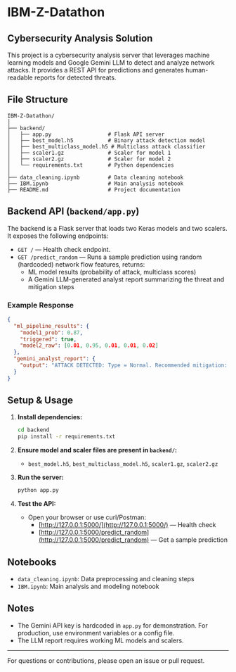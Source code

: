 # IBM-Z-Datathon

## Cybersecurity Analysis Solution

This project is a cybersecurity analysis server that leverages machine learning models and Google Gemini LLM to detect and analyze network attacks. It provides a REST API for predictions and generates human-readable reports for detected threats.

## File Structure

```
IBM-Z-Datathon/
│
├── backend/
│   ├── app.py                  # Flask API server
│   ├── best_model.h5           # Binary attack detection model
│   ├── best_multiclass_model.h5 # Multiclass attack classifier
│   ├── scaler1.gz              # Scaler for model 1
│   ├── scaler2.gz              # Scaler for model 2
│   └── requirements.txt        # Python dependencies
│
├── data_cleaning.ipynb         # Data cleaning notebook
├── IBM.ipynb                   # Main analysis notebook
├── README.md                   # Project documentation
```

## Backend API (`backend/app.py`)

The backend is a Flask server that loads two Keras models and two scalers. It exposes the following endpoints:

- `GET /` — Health check endpoint.
- `GET /predict_random` — Runs a sample prediction using random (hardcoded) network flow features, returns:
  - ML model results (probability of attack, multiclass scores)
  - A Gemini LLM-generated analyst report summarizing the threat and mitigation steps

### Example Response

```json
{
  "ml_pipeline_results": {
    "model1_prob": 0.87,
    "triggered": true,
    "model2_raw": [0.01, 0.95, 0.01, 0.01, 0.02]
  },
  "gemini_analyst_report": {
    "output": "ATTACK DETECTED: Type = Normal. Recommended mitigation: ..."
  }
}
```

## Setup & Usage

1. **Install dependencies:**

   ```sh
   cd backend
   pip install -r requirements.txt
   ```

2. **Ensure model and scaler files are present in `backend/`:**

   - `best_model.h5`, `best_multiclass_model.h5`, `scaler1.gz`, `scaler2.gz`

3. **Run the server:**

   ```sh
   python app.py
   ```

4. **Test the API:**
   - Open your browser or use curl/Postman:
     - [http://127.0.0.1:5000/](http://127.0.0.1:5000/) — Health check
     - [http://127.0.0.1:5000/predict_random](http://127.0.0.1:5000/predict_random) — Get a sample prediction

## Notebooks

- `data_cleaning.ipynb`: Data preprocessing and cleaning steps
- `IBM.ipynb`: Main analysis and modeling notebook

## Notes

- The Gemini API key is hardcoded in `app.py` for demonstration. For production, use environment variables or a config file.
- The LLM report requires working ML models and scalers.

---

For questions or contributions, please open an issue or pull request.
